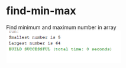 # find-min-max
Find minimum and maximum number in array
![](https://github.com/lvcc-dsa/Students/blob/master/BSIS/Sedurante-Norlieta/find-min-max/findminmax.png)
